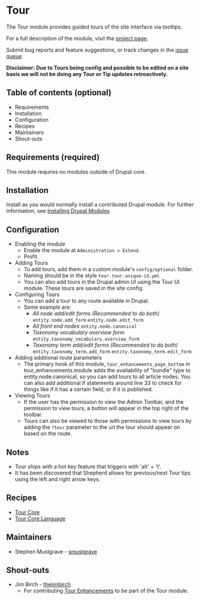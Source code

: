 # Tour

The Tour module provides guided tours of the site interface via tooltips.

For a full description of the module, visit the
[project page](https://www.drupal.org/project/tour).

Submit bug reports and feature suggestions, or track changes in the
[issue queue](https://www.drupal.org/project/issues/tour).

**Disclaimer: Due to Tours being config and possible to be edited on a site
basis we will not be doing any Tour or Tip updates retroactively.**

## Table of contents (optional)

- Requirements
- Installation
- Configuration
- Recipes
- Maintainers
- Shout-outs

## Requirements (required)

This module requires no modules outside of Drupal core.

## Installation

Install as you would normally install a contributed Drupal module. For further
information, see [Installing Drupal Modules](https://www.drupal.org/docs/extending-drupal/installing-drupal-modules)

## Configuration

* Enabling the module
  * Enable the module at `Administration > Extend`.
  * Profit.
* Adding Tours
  * To add tours, add them in a custom module's `config/optional` folder.
  * Naming should be in the style `tour.tour.unique-id.yml`
  * You can also add tours in the Drupal admin UI using the Tour UI module.
    These tours are saved in the site config.
* Configuring Tours
  * You can add a tour to any route available in Drupal.
  * Some example are:
    * *All node add/edit forms (Recommended to do both)*
      `entity.node.add_form`
      `entity.node.edit_form`
    * *All front end nodes*
      `entity.node.canonical`
    * *Taxonomy vocabulary overview form*
      `entity.taxonomy_vocabulary.overview_form`
    * *Taxonomy term add/edit forms (Recommended to do both)*
      `entity.taxonomy_term.add_form`
      `entity.taxonomy_term.edit_form`
* Adding additional route parameters
  * The primary hook of this module, `tour_enhancements_page_bottom`  in
    tour_enhancements.module adds the availability of "bundle" type to
    entity.node.canonical, so you can add tours to all article nodes.  You can
    also add additional if statements around line 33 to check for things like
    if it has a certain field, or if it is published.
* Viewing Tours
  * If the user has the permission to view the Admin Toolbar, and the permission
    to view tours, a button will appear in the top right of the toolbar.
  * Tours can also be viewed to those with permissions to view tours by adding
    the `?tour` parameter to the url the tour should appear on based on the
    route.

## Notes

- Tour ships with a hot key feature that triggers with 'alt' + 't'.
- It has been discovered that Shepherd allows for previous/next Tour tips using
  the left and right arrow keys.

## Recipes

- [Tour Core](https://www.drupal.org/project/tour_core)
- [Tour Core Language](https://www.drupal.org/project/tour_core_language)

## Maintainers

- Stephen Mustgrave - [smustgrave](https://www.drupal.org/u/smustgrave)

## Shout-outs

- Jim Birch - [thejimbirch](https://www.drupal.org/u/thejimbirch)
  - For contributing [Tour Enhancements](https://www.drupal.org/project/tour_enhancements)
    to be part of the Tour module.
